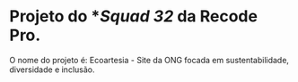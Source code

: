 # Projeto do **Squad 32* da Recode Pro.
O nome do projeto é: Ecoartesia - Site da ONG focada em sustentabilidade, diversidade e inclusão.
